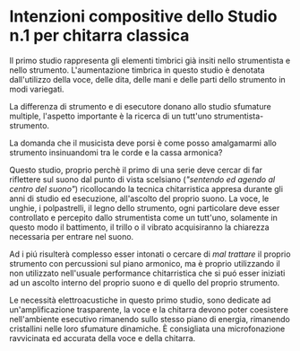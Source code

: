 # Intenzioni compositive dello Studio n.1 per chitarra classica

Il primo studio rappresenta gli elementi timbrici già insiti nello strumentista e nello strumento.
L'aumentazione timbrica in questo studio è denotata dall'utilizzo della voce, delle dita, delle mani e delle parti dello strumento in modi variegati.

La differenza di strumento e di esecutore donano allo studio sfumature multiple, l'aspetto importante è la ricerca di un tutt'uno strumentista-strumento.

La domanda che il musicista deve porsi è come posso amalgamarmi allo strumento insinuandomi tra le corde e la cassa armonica?

Questo studio, proprio perchè il primo di una serie deve cercar di far riflettere sul suono dal punto di vista scelsiano (_"sentendo ed agendo al centro del suono"_) ricollocando la tecnica chitarristica appresa durante gli anni di studio ed esecuzione, all'ascolto del proprio suono.
La voce, le unghie, i polpastrelli, il legno dello strumento, ogni particolare deve esser controllato e percepito dallo strumentista come un tutt'uno, solamente in questo modo il battimento, il trillo o il vibrato acquisiranno la chiarezza necessaria per entrare nel suono.

Ad i piú risulterà complesso esser intonati o cercare di _mal trattare_ il proprio strumento con percussioni sul piano armonico, ma è proprio utilizzando il non utilizzato nell'usuale performance chitarristica che si puó esser iniziati ad un ascolto interno del proprio suono e di quello del proprio strumento.

Le necessità elettroacustiche in questo primo studio, sono dedicate ad un'amplificazione trasparente, la voce e la chitarra devono poter coesistere nell'ambiente esecutivo rimanendo sullo stesso piano di energia, rimanendo cristallini nelle loro sfumature dinamiche. È consigliata una microfonazione ravvicinata ed accurata della voce e della chitarra.
